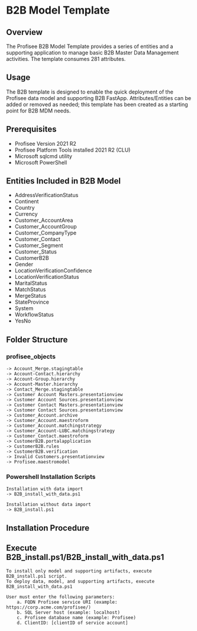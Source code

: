 # B2B Model Template

## Overview

The Profisee B2B Model Template provides a series of entities and a supporting application to manage basic B2B Master Data Management activities. The template consumes 281 attributes.

## Usage

The B2B template is designed to enable the quick deployment of the Profisee data model and supporting B2B FastApp. Attributes/Entities can be added or removed as needed; this template has been created as a starting point for B2B MDM needs.

## Prerequisites

* Profisee Version 2021 R2
* Profisee Platform Tools installed 2021 R2 (CLU)
* Microsoft sqlcmd utility
* Microsoft PowerShell

## Entities Included in B2B Model
* AddressVerificationStatus
* Continent
* Country
* Currency
* Customer_AccountArea
* Customer_AccountGroup
* Customer_CompanyType
* Customer_Contact
* Customer_Segment
* Customer_Status
* CustomerB2B
* Gender
* LocationVerificationConfidence
* LocationVerificationStatus
* MaritalStatus
* MatchStatus
* MergeStatus
* StateProvince
* System
* WorkflowStatus
* YesNo

## Folder Structure 

### profisee_objects
~~~ 
-> Account_Merge.stagingtable
-> Account-Contact.hierarchy
-> Account-Group.hierarchy
-> Account-Master.hierarchy
-> Contact_Merge.stagingtable
-> Customer Account Masters.presentationview
-> Customer Account Sources.presentationview
-> Customer Contact Masters.presentationview
-> Customer Contact Sources.presentationview
-> Customer_Account.archive
-> Customer_Account.maestroform
-> Customer_Account.matchingstrategy
-> Customer_Account-LUBC.matchingstrategy
-> Customer_Contact.maestroform
-> CustomerB2B.portalapplication
-> CustomerB2B.rules
-> CustomerB2B.verification
-> Invalid Customers.presentationview
-> Profisee.maestromodel
~~~

### Powershell Installation Scripts
~~~
Installation with data import
-> B2B_install_with_data.ps1
~~~

~~~
Installation without data import
-> B2B_install.ps1
~~~


## Installation Procedure

## Execute B2B_install.ps1/B2B_install_with_data.ps1

~~~
To install only model and supporting artifacts, execute B2B_install.ps1 script. 
To deploy data, model, and supporting artifacts, execute B2B_install_with_data.ps1

User must enter the following parameters: 
    a. FQDN Profisee service URI (example: https://corp.acme.com/profisee/)
    b. SQL Server host (example: localhost)
    c. Profisee database name (example: Profisee)
    d. ClientID: [clientID of service account]
~~~



